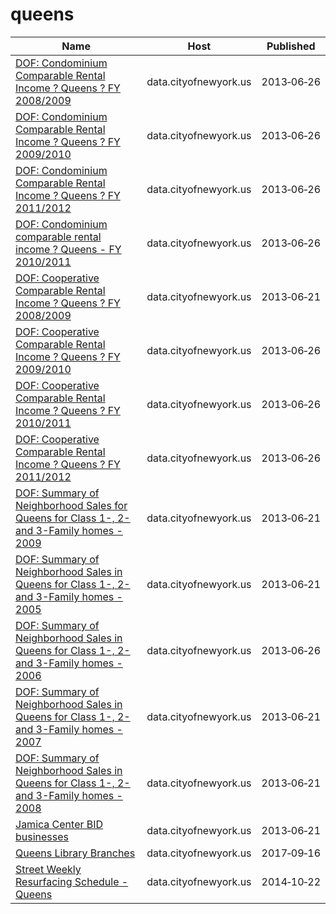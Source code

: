 # queens

Name | Host | Published
---- | ---- | ---------
[DOF: Condominium Comparable Rental Income ? Queens ? FY 2008/2009](../datasets/m59i-mqex.md) | data.cityofnewyork.us | 2013&#x2011;06&#x2011;26
[DOF: Condominium Comparable Rental Income ? Queens ? FY 2009/2010](../datasets/crbs-vur7.md) | data.cityofnewyork.us | 2013&#x2011;06&#x2011;26
[DOF: Condominium Comparable Rental Income ? Queens ? FY 2011/2012](../datasets/jcih-dj9q.md) | data.cityofnewyork.us | 2013&#x2011;06&#x2011;26
[DOF: Condominium comparable rental income ? Queens - FY 2010/2011](../datasets/s3zn-tf7c.md) | data.cityofnewyork.us | 2013&#x2011;06&#x2011;26
[DOF: Cooperative Comparable Rental Income ? Queens ? FY 2008/2009](../datasets/cwg5-cqkm.md) | data.cityofnewyork.us | 2013&#x2011;06&#x2011;21
[DOF: Cooperative Comparable Rental Income ? Queens ? FY 2009/2010](../datasets/ykx2-pdw8.md) | data.cityofnewyork.us | 2013&#x2011;06&#x2011;26
[DOF: Cooperative Comparable Rental Income ? Queens ? FY 2010/2011](../datasets/r4s5-tb2g.md) | data.cityofnewyork.us | 2013&#x2011;06&#x2011;26
[DOF: Cooperative Comparable Rental Income ? Queens ? FY 2011/2012](../datasets/sjpy-4cc9.md) | data.cityofnewyork.us | 2013&#x2011;06&#x2011;26
[DOF: Summary of Neighborhood Sales for Queens for Class 1-, 2- and 3-Family homes - 2009](../datasets/948r-3ads.md) | data.cityofnewyork.us | 2013&#x2011;06&#x2011;21
[DOF: Summary of Neighborhood Sales in Queens for Class 1-, 2- and 3-Family homes - 2005](../datasets/7fnf-kyf4.md) | data.cityofnewyork.us | 2013&#x2011;06&#x2011;21
[DOF: Summary of Neighborhood Sales in Queens for Class 1-, 2- and 3-Family homes - 2006](../datasets/j7yn-nvq9.md) | data.cityofnewyork.us | 2013&#x2011;06&#x2011;26
[DOF: Summary of Neighborhood Sales in Queens for Class 1-, 2- and 3-Family homes - 2007](../datasets/hcv4-fhfs.md) | data.cityofnewyork.us | 2013&#x2011;06&#x2011;21
[DOF: Summary of Neighborhood Sales in Queens for Class 1-, 2- and 3-Family homes - 2008](../datasets/aa5u-mys6.md) | data.cityofnewyork.us | 2013&#x2011;06&#x2011;21
[Jamica Center BID businesses](../datasets/x84u-rirx.md) | data.cityofnewyork.us | 2013&#x2011;06&#x2011;21
[Queens Library Branches](../datasets/kh3d-xhq7.md) | data.cityofnewyork.us | 2017&#x2011;09&#x2011;16
[Street Weekly Resurfacing Schedule - Queens](../datasets/nuxu-5fjs.md) | data.cityofnewyork.us | 2014&#x2011;10&#x2011;22

